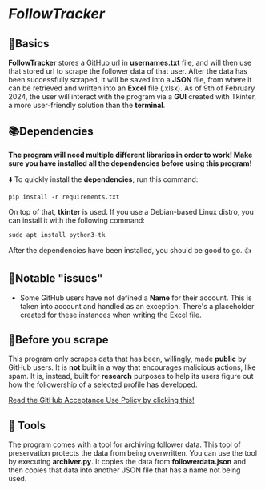 # ***FollowTracker***

📰Basics
---
**FollowTracker** stores a GitHub url in **usernames.txt** file, and will then use that stored url to scrape
the follower data of that user. After the data has been successfully scraped, it will be saved into a **JSON** 
file, from where it can be retrieved and written into an **Excel** file (.xlsx). As of 9th of February 2024, 
the user will interact with the program via a **GUI** created with Tkinter, a more user-friendly solution than
the **terminal**.

📚Dependencies
---
**The program will need multiple different libraries in order to work! Make sure you have installed all
the dependencies before using this program!**

⬇️ To quickly install the **dependencies**, run this command:

```pip install -r requirements.txt```

On top of that, **tkinter** is used. If you use a Debian-based Linux distro, you can install it with
the following command:


```sudo apt install python3-tk```

After the dependencies have been installed, you should be good to go. 👍

📣Notable "issues"
---
* Some GitHub users have not defined a **Name** for their account. This is taken into account and handled as
  an exception. There's a placeholder created for these instances when writing the Excel file.

🚯Before you scrape
---
This program only scrapes data that has been, willingly, made **public** by GitHub users. It is **not** built in
a way that encourages malicious actions, like spam. It is, instead, built for **research** purposes to help its
users figure out how the followership of a selected profile has developed.

[Read the GitHub Acceptance Use Policy by clicking this!](https://docs.github.com/en/site-policy/acceptable-use-policies/github-acceptable-use-policies)

🔧 Tools
---
The program comes with a tool for archiving follower data. This tool of preservation protects the data from being
overwritten. You can use the tool by executing **archiver.py**. It copies the data from **followerdata.json** and
then copies that data into another JSON file that has a name not being used.
